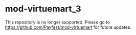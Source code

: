 # mod-virtuemart_3

This repository is no longer supported. Please go to https://github.com/Payfast/mod-virtuemart for future updates.
